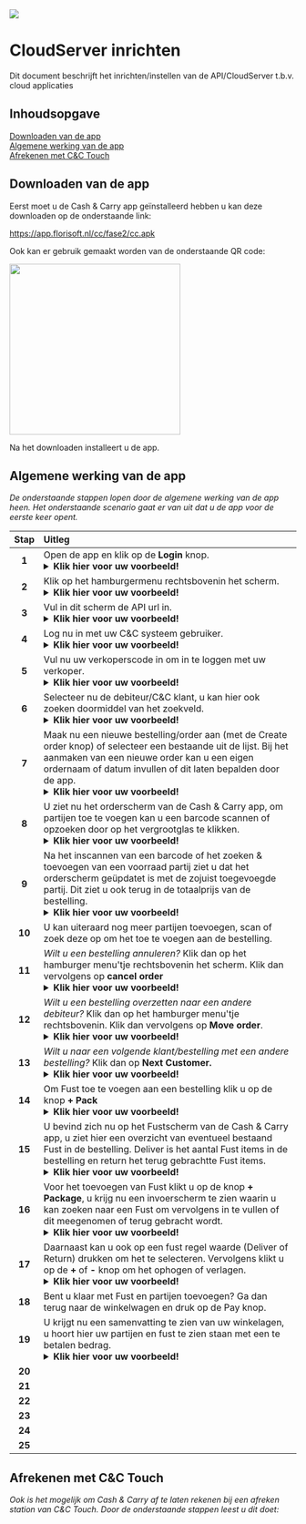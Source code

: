 <img src="../../fslogo.png">

# CloudServer inrichten

Dit document beschrijft het inrichten/instellen van de API/CloudServer t.b.v. cloud applicaties

## Inhoudsopgave

[Downloaden van de app](#downloaden-van-de-app)  
[Algemene werking van de app](#algemene-werking-van-de-app)  
[Afrekenen met C&C Touch](#afrekenen-met-cc-touch)  

## Downloaden van de app

Eerst moet u de Cash & Carry app geïnstalleerd hebben u kan deze downloaden op de onderstaande link: 

https://app.florisoft.nl/cc/fase2/cc.apk

Ook kan er gebruik gemaakt worden van de onderstaande QR code:

<img src="../Cloud App QR-codes/PNG images/C&C App QR.png" width="300px">

Na het downloaden installeert u de app.

## Algemene werking van de app

*De onderstaande stappen lopen door de algemene werking van de app heen. Het onderstaande scenario gaat er van uit dat u de app voor de eerste keer opent.*

|Stap|Uitleg|
|:-:|:--|
|**1**|Open de app en klik op de **Login** knop.<details><summary><b>Klik hier voor uw voorbeeld!</b></summary><img src="![image](https://user-images.githubusercontent.com/107180033/232741963-bc5af152-3e2d-4d29-bccf-e83697934694.png)" height="400px"></details>|
|**2**|Klik op het hamburgermenu rechtsbovenin het scherm.<details><summary><b>Klik hier voor uw voorbeeld!</b></summary><img src=".Cash & Carry App/image9.png" height="400px"></details>|
|**3**|Vul in dit scherm de API url in.<details><summary><b>Klik hier voor uw voorbeeld!</b></summary><img src=".Cash & Carry App/image3.png" height="400px"></details>|
|**4**|Log nu in met uw C&C systeem gebruiker.<details><summary><b>Klik hier voor uw voorbeeld!</b></summary><img src=".Cash & Carry App/image2.png" height="400px"></details>|
|**5**|Vul nu uw verkoperscode in om in te loggen met uw verkoper.<details><summary><b>Klik hier voor uw voorbeeld!</b></summary><img src=".Cash & Carry App/image4.png" height="400px"></details>|
|**6**|Selecteer nu de debiteur/C&C klant, u kan hier ook zoeken doormiddel van het zoekveld.<details><summary><b>Klik hier voor uw voorbeeld!</b></summary><img src=".Cash & Carry App/image5.png" height="400px"></details>|
|**7**|Maak nu een nieuwe bestelling/order aan (met de Create order knop) of selecteer een bestaande uit de lijst. Bij het aanmaken van een nieuwe order kan u een eigen ordernaam of datum invullen of dit laten bepalden door de app.<details><summary><b>Klik hier voor uw voorbeeld!</b></summary><img src=".Cash & Carry App/image4.png" height="400px"></details>|
|**8**|U ziet nu het orderscherm van de Cash & Carry app, om partijen toe te voegen kan u een barcode scannen of opzoeken door op het vergrootglas te klikken. <details><summary><b>Klik hier voor uw voorbeeld!</b></summary><img src=".Cash & Carry App/image4.png" height="400px"></details>|
|**9**|Na het inscannen van een barcode of het zoeken & toevoegen van een voorraad partij ziet u dat het orderscherm geüpdatet is met de zojuist toegevoegde partij. Dit ziet u ook terug in de totaalprijs van de bestelling.<details><summary><b>Klik hier voor uw voorbeeld!</b></summary><img src=".Cash & Carry App/image12.png" height="400px"></details>|
|**10**|U kan uiteraard nog meer partijen toevoegen, scan of zoek deze op om het toe te voegen aan de bestelling.|
|**11**|*Wilt u een bestelling annuleren?* Klik dan op het hamburger menu'tje rechtsbovenin het scherm. Klik dan vervolgens op **cancel order**<details><summary><b>Klik hier voor uw voorbeeld!</b></summary><img src=".Cash & Carry App/image13.png" height="400px">   <img src=".Cash & Carry App/image14.png" height="400px"></details>|
|**12**|*Wilt u een bestelling overzetten naar een andere debiteur?* Klik dan op het hamburger menu'tje rechtsbovenin. Klik dan vervolgens op **Move order**. <details><summary><b>Klik hier voor uw voorbeeld!</b></summary><img src=".Cash & Carry App/image13.png" height="400px">   <img src=".Cash & Carry App/image14.png" height="400px"></details>|
|**13**|*Wilt u naar een volgende klant/bestelling met een andere bestelling?* Klik dan op **Next Customer.**<details><summary><b>Klik hier voor uw voorbeeld!</b></summary><img src=".Cash & Carry App/image13.png" height="400px">   <img src=".Cash & Carry App/image14.png" height="400px"></details>|
|**14**|Om Fust toe te voegen aan een bestelling klik u op de knop **+ Pack**<details><summary><b>Klik hier voor uw voorbeeld!</b></summary><img src=".Cash & Carry App/image9.png" height="400px"></details>|
|**15**|U bevind zich nu op het Fustscherm van de Cash & Carry app, u ziet hier een overzicht van eventueel bestaand Fust in de bestelling. Deliver is het aantal Fust items in de bestelling en return het terug gebrachtte Fust items.<details><summary><b>Klik hier voor uw voorbeeld!</b></summary><img src=".Cash & Carry App/image9.png" height="400px"></details>|
|**16**|Voor het toevoegen van Fust klikt u op de knop **+ Package**, u krijg nu een invoerscherm te zien waarin u kan zoeken naar een Fust om vervolgens in te vullen of dit meegenomen of terug gebracht wordt.<details><summary><b>Klik hier voor uw voorbeeld!</b></summary><img src=".Cash & Carry App/image17.png" height="400px"><img src=".Cash & Carry App/image16.png" width="400px"></details>|
|**17**|Daarnaast kan u ook op een fust regel waarde (Deliver of Return) drukken om het te selecteren. Vervolgens klikt u op de **+** of **-** knop om het ophogen of verlagen. <details><summary><b>Klik hier voor uw voorbeeld!</b></summary><img src=".Cash & Carry App/image18.png" height="400px"></details>|
|**18**|Bent u klaar met Fust en partijen toevoegen? Ga dan terug naar de winkelwagen en druk op de Pay knop. |
|**19**|U krijgt nu een samenvatting te zien van uw winkelagen, u hoort hier uw partijen en fust te zien staan met een te betalen bedrag. <details><summary><b>Klik hier voor uw voorbeeld!</b></summary><img src=".Cash & Carry App/image19.png" height="400px"></details>|
|**20**||
|**21**||
|**22**||
|**23**||
|**24**||
|**25**||

<!--
    De laatste stappen moeten het betaalproces bevatten, hier staat voor nu nog 'Next customer'. Ik was hier mee bezig maar de Cloud server doet zo kut! Probeer zo min mogelijk uit en in te loggen dat vindt ie niet leuk.

    Vraag Hans of in het 'CC' Slack kanaal wat hier de bedoeling is.
-->

## Afrekenen met C&C Touch

*Ook is het mogelijk om Cash & Carry af te laten rekenen bij een afreken station van C&C Touch. Door de onderstaande stappen leest u dit doet:*

<!-- 
 Ik denk niet dat dit door de klant in te stellen is?
 Vraag dit aan @JelleBol?
 Juliën (04/04)
-->
